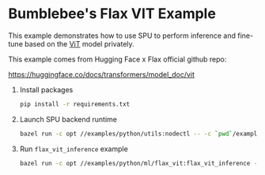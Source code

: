 # Bumblebee's Flax VIT Example

This example demonstrates how to use SPU to perform inference and fine-tune based on the [ViT](https://arxiv.org/abs/2010.11929) model privately.

This example comes from Hugging Face x Flax official github repo:

<https://huggingface.co/docs/transformers/model_doc/vit>

1. Install packages

    ```sh
    pip install -r requirements.txt
    ```

2. Launch SPU backend runtime

    ```sh
    bazel run -c opt //examples/python/utils:nodectl -- -c `pwd`/examples/python/conf/2pc.json up
    ```

3. Run `flax_vit_inference` example

    ```sh
    bazel run -c opt //examples/python/ml/flax_vit:flax_vit_inference -- --config `pwd`/examples/python/conf/2pc.json

    ```
